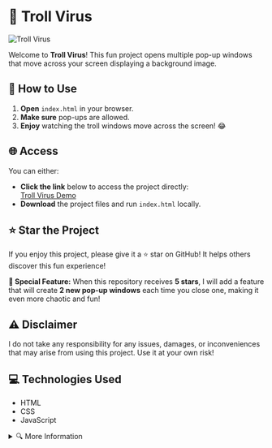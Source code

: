 # 🚀 Troll Virus

![Troll Virus](https://spaces-cdn.clipsafari.com/stz2jv3im7x7kvwqiyt6vsig0tlc)

Welcome to **Troll Virus**! This fun project opens multiple pop-up windows that move across your screen displaying a background image.

## 📝 How to Use

1. **Open** `index.html` in your browser.
2. **Make sure** pop-ups are allowed.
3. **Enjoy** watching the troll windows move across the screen! 😂

## 🌐 Access

You can either:
- **Click the link** below to access the project directly:  
  [Troll Virus Demo](https://printhelloworldasdas.github.io/Troll-Web/)
- **Download** the project files and run `index.html` locally.

## ⭐ Star the Project

If you enjoy this project, please give it a ⭐ star on GitHub! It helps others discover this fun experience!

**🌟 Special Feature:** When this repository receives **5 stars**, I will add a feature that will create **2 new pop-up windows** each time you close one, making it even more chaotic and fun!

## ⚠️ Disclaimer

I do not take any responsibility for any issues, damages, or inconveniences that may arise from using this project. Use it at your own risk!

## 💻 Technologies Used

- HTML
- CSS
- JavaScript

<details>
<summary>🔍 More Information</summary>

This project is a light-hearted joke and has no malicious intent. Please use it responsibly!

### 🤝 How to Contribute

If you want to contribute to this project, feel free to fork it and submit a pull request!

</details>
